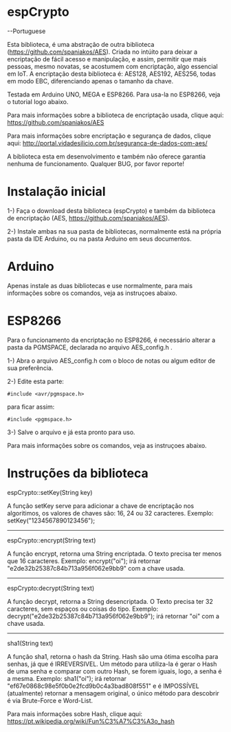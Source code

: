 # espCrypto

--Portuguese

Esta biblioteca, é uma abstração de outra biblioteca (https://github.com/spaniakos/AES). Criada no intúito para deixar a encriptação de fácil acesso e manipulação, e assim, permitir que mais pessoas, mesmo novatas, se acostumem com encriptação, algo essencial em IoT. A encriptação desta biblioteca é: AES128, AES192, AES256, todas em modo EBC, diferenciando apenas o tamanho da chave.

Testada em Arduino UNO, MEGA e ESP8266. Para usa-la no ESP8266, veja o tutorial logo abaixo.

Para mais informações sobre a biblioteca de encriptação usada, clique aqui: https://github.com/spaniakos/AES

Para mais informações sobre encriptação e segurança de dados, clique aqui: http://portal.vidadesilicio.com.br/seguranca-de-dados-com-aes/

A biblioteca esta em desenvolvimento e também não oferece garantia nenhuma de funcionamento. Qualquer BUG, por favor reporte!



# Instalação inicial


1-) Faça o download desta biblioteca (espCrypto) e também da biblioteca de encriptação (AES, https://github.com/spaniakos/AES).

2-) Instale ambas na sua pasta de bibliotecas, normalmente está na própria pasta da IDE Arduino, ou na pasta Arduino em seus documentos.



# Arduino

Apenas instale as duas bibliotecas e use normalmente, para mais informações sobre os comandos, veja as instruçoes abaixo.



# ESP8266

Para o funcionamento da encriptação no ESP8266, é necessário alterar a pasta da PGMSPACE, declarada no arquivo AES_config.h .

1-) Abra o arquivo AES_config.h com o bloco de notas ou algum editor de sua preferência.

2-) Edite esta parte:

	#include <avr/pgmspace.h>


para ficar assim:

	#include <pgmspace.h>



3-) Salve o arquivo e já esta pronto para uso.

Para mais informações sobre os comandos, veja as instruçoes abaixo.


# Instruções da biblioteca

espCrypto::setKey(String key)

A função setKey serve para adicionar a chave de encriptação nos algoritimos, os valores de chaves são: 16, 24 ou 32 caracteres. Exemplo: setKey("1234567890123456");

-----------------------------------------------------------------------------------------------------------------------

espCrypto::encrypt(String text)

A função encrypt, retorna uma String encriptada. O texto precisa ter menos que 16 caracteres. Exemplo: encrypt("oi"); irá retornar "e2de32b25387c84b713a956f062e9bb9" com a chave usada.

-----------------------------------------------------------------------------------------------------------------------

espCrypto:decrypt(String text)

A função decrypt, retorna a String desencriptada. O Texto precisa ter 32 caracteres, sem espaços ou coisas do tipo. Exemplo: decrypt("e2de32b25387c84b713a956f062e9bb9"); irá retornar "oi" com a chave usada.

-----------------------------------------------------------------------------------------------------------------------

sha1(String text)

A função sha1, retorna o hash da String. Hash são uma ótima escolha para senhas, já que é IRREVERSIVEL. Um método para utiliza-la é gerar o Hash de uma senha e comparar com outro Hash, se forem iguais, logo, a senha é a mesma. Exemplo: sha1("oi"); irá retornar "ef67e0868c98e5f0b0e2fcd9b0c4a3bad808f551" e é IMPOSSÍVEL (atualmente) retornar a mensagem original, o único método para descobrir é via Brute-Force e Word-List.

Para mais informações sobre Hash, clique aqui: https://pt.wikipedia.org/wiki/Fun%C3%A7%C3%A3o_hash
